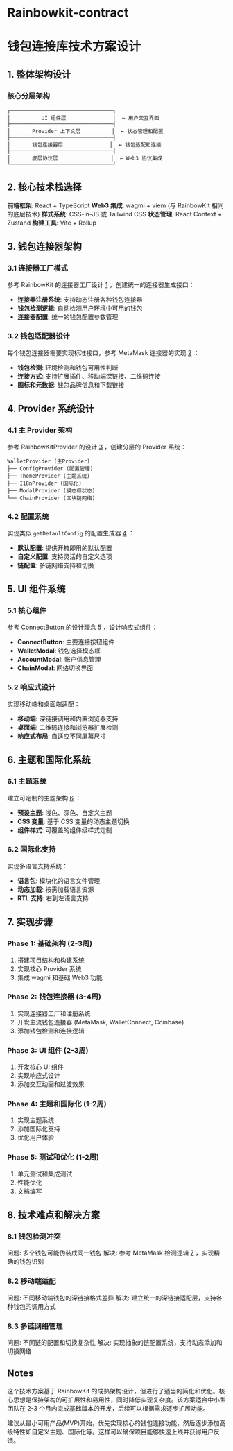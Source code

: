 # Rainbowkit-contract

# 钱包连接库技术方案设计


## 1. 整体架构设计

### 核心分层架构
```
┌─────────────────────────────────┐
│          UI 组件层               │  ← 用户交互界面
├─────────────────────────────────┤
│       Provider 上下文层          │  ← 状态管理和配置
├─────────────────────────────────┤
│       钱包连接器层               │  ← 钱包适配和连接
├─────────────────────────────────┤
│       底层协议层                 │  ← Web3 协议集成
└─────────────────────────────────┘
```

## 2. 核心技术栈选择

**前端框架**: React + TypeScript
**Web3 集成**: wagmi + viem (与 RainbowKit 相同的底层技术)
**样式系统**: CSS-in-JS 或 Tailwind CSS
**状态管理**: React Context + Zustand
**构建工具**: Vite + Rollup

## 3. 钱包连接器架构

### 3.1 连接器工厂模式
参考 RainbowKit 的连接器工厂设计 [1](#0-0) ，创建统一的连接器生成接口：

- **连接器注册系统**: 支持动态注册各种钱包连接器
- **钱包检测逻辑**: 自动检测用户环境中可用的钱包
- **连接器配置**: 统一的钱包配置参数管理

### 3.2 钱包适配器设计
每个钱包连接器需要实现标准接口，参考 MetaMask 连接器的实现 [2](#0-1) ：

- **钱包检测**: 环境检测和钱包可用性判断
- **连接方式**: 支持扩展插件、移动端深链接、二维码连接
- **图标和元数据**: 钱包品牌信息和下载链接

## 4. Provider 系统设计

### 4.1 主 Provider 架构
参考 RainbowKitProvider 的设计 [3](#0-2) ，创建分层的 Provider 系统：

```
WalletProvider (主Provider)
├── ConfigProvider (配置管理)
├── ThemeProvider (主题系统)
├── I18nProvider (国际化)
├── ModalProvider (模态框状态)
└── ChainProvider (区块链网络)
```

### 4.2 配置系统
实现类似 `getDefaultConfig` 的配置生成器 [4](#0-3) ：

- **默认配置**: 提供开箱即用的默认配置
- **自定义配置**: 支持灵活的自定义选项
- **链配置**: 多链网络支持和切换

## 5. UI 组件系统

### 5.1 核心组件
参考 ConnectButton 的设计理念 [5](#0-4) ，设计响应式组件：

- **ConnectButton**: 主要连接按钮组件
- **WalletModal**: 钱包选择模态框
- **AccountModal**: 账户信息管理
- **ChainModal**: 网络切换界面

### 5.2 响应式设计
实现移动端和桌面端适配：

- **移动端**: 深链接调用和内置浏览器支持
- **桌面端**: 二维码连接和浏览器扩展检测
- **响应式布局**: 自适应不同屏幕尺寸

## 6. 主题和国际化系统

### 6.1 主题系统
建立可定制的主题架构 [6](#0-5) ：

- **预设主题**: 浅色、深色、自定义主题
- **CSS 变量**: 基于 CSS 变量的动态主题切换
- **组件样式**: 可覆盖的组件级样式定制

### 6.2 国际化支持
实现多语言支持系统：

- **语言包**: 模块化的语言文件管理
- **动态加载**: 按需加载语言资源
- **RTL 支持**: 右到左语言支持

## 7. 实现步骤

### Phase 1: 基础架构 (2-3周)
1. 搭建项目结构和构建系统
2. 实现核心 Provider 系统
3. 集成 wagmi 和基础 Web3 功能

### Phase 2: 钱包连接器 (3-4周)
1. 实现连接器工厂和注册系统
2. 开发主流钱包连接器 (MetaMask, WalletConnect, Coinbase)
3. 添加钱包检测和连接逻辑

### Phase 3: UI 组件 (2-3周)
1. 开发核心 UI 组件
2. 实现响应式设计
3. 添加交互动画和过渡效果

### Phase 4: 主题和国际化 (1-2周)
1. 实现主题系统
2. 添加国际化支持
3. 优化用户体验

### Phase 5: 测试和优化 (1-2周)
1. 单元测试和集成测试
2. 性能优化
3. 文档编写

## 8. 技术难点和解决方案

### 8.1 钱包检测冲突
问题: 多个钱包可能伪装成同一钱包
解决: 参考 MetaMask 检测逻辑 [7](#0-6) ，实现精确的钱包识别

### 8.2 移动端适配
问题: 不同移动端钱包的深链接格式差异
解决: 建立统一的深链接适配层，支持各种钱包的调用方式

### 8.3 多链网络管理
问题: 不同链的配置和切换复杂性
解决: 实现抽象的链配置系统，支持动态添加和切换网络

## Notes

这个技术方案基于 RainbowKit 的成熟架构设计，但进行了适当的简化和优化。核心思想是保持架构的可扩展性和易用性，同时降低实现复杂度。该方案适合中小型团队在 2-3 个月内完成基础版本的开发，后续可以根据需求逐步扩展功能。

建议从最小可用产品(MVP)开始，优先实现核心的钱包连接功能，然后逐步添加高级特性如自定义主题、国际化等。这样可以确保项目能够快速上线并获得用户反馈。

